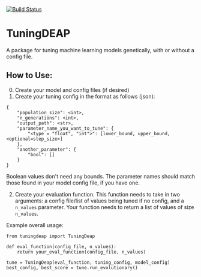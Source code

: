 [![Build Status](https://travis-ci.com/orionw/tuningDEAP.svg?branch=master)](https://travis-ci.com/orionw/tuningDEAP)
# TuningDEAP
A package for tuning machine learning models genetically, with or without a config file. 

## How to Use:
0. Create your model and config files (if desired)
1. Create your tuning config in the format as follows (json):
```
{
    "population_size": <int>,
    "n_generations": <int>,
    "output_path": <str>,
    "parameter_name_you_want_to_tune": {
        "<type = "float", "int">": [lower_bound, upper_bound, <optional=step_size>]
    },
    "another_parameter": {
        "bool": [] 
    }
}
```
Boolean values don't need any bounds.  The parameter names should match those found in your model config file, if you have one.

2. Create your evaluation function.  This function needs to take in two arguments: a config file/list of values being tuned if no config, and a `n_values` parameter.  Your function needs to return a list of values of size `n_values`.

Example overall usage:
```
from tuningdeap import TuningDeap

def eval_function(config_file, n_values):
    return your_eval_function(config_file, n_values)

tune = TuningDeap(eval_function, tuning_config, model_config)
best_config, best_score = tune.run_evolutionary()
```
